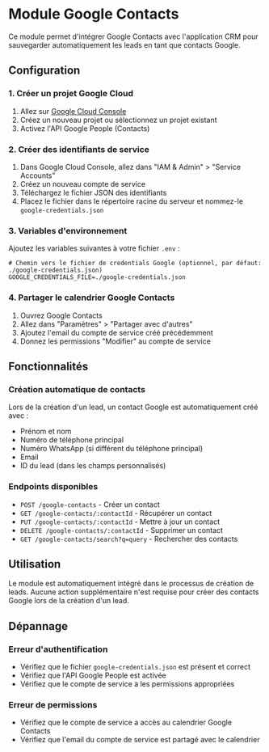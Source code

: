 # Module Google Contacts

Ce module permet d'intégrer Google Contacts avec l'application CRM pour sauvegarder automatiquement les leads en tant que contacts Google.

## Configuration

### 1. Créer un projet Google Cloud

1. Allez sur [Google Cloud Console](https://console.cloud.google.com/)
2. Créez un nouveau projet ou sélectionnez un projet existant
3. Activez l'API Google People (Contacts)

### 2. Créer des identifiants de service

1. Dans Google Cloud Console, allez dans "IAM & Admin" > "Service Accounts"
2. Créez un nouveau compte de service
3. Téléchargez le fichier JSON des identifiants
4. Placez le fichier dans le répertoire racine du serveur et nommez-le `google-credentials.json`

### 3. Variables d'environnement

Ajoutez les variables suivantes à votre fichier `.env` :

```env
# Chemin vers le fichier de credentials Google (optionnel, par défaut: ./google-credentials.json)
GOOGLE_CREDENTIALS_FILE=./google-credentials.json
```

### 4. Partager le calendrier Google Contacts

1. Ouvrez Google Contacts
2. Allez dans "Paramètres" > "Partager avec d'autres"
3. Ajoutez l'email du compte de service créé précédemment
4. Donnez les permissions "Modifier" au compte de service

## Fonctionnalités

### Création automatique de contacts

Lors de la création d'un lead, un contact Google est automatiquement créé avec :
- Prénom et nom
- Numéro de téléphone principal
- Numéro WhatsApp (si différent du téléphone principal)
- Email
- ID du lead (dans les champs personnalisés)

### Endpoints disponibles

- `POST /google-contacts` - Créer un contact
- `GET /google-contacts/:contactId` - Récupérer un contact
- `PUT /google-contacts/:contactId` - Mettre à jour un contact
- `DELETE /google-contacts/:contactId` - Supprimer un contact
- `GET /google-contacts/search?q=query` - Rechercher des contacts

## Utilisation

Le module est automatiquement intégré dans le processus de création de leads. Aucune action supplémentaire n'est requise pour créer des contacts Google lors de la création d'un lead.

## Dépannage

### Erreur d'authentification
- Vérifiez que le fichier `google-credentials.json` est présent et correct
- Vérifiez que l'API Google People est activée
- Vérifiez que le compte de service a les permissions appropriées

### Erreur de permissions
- Vérifiez que le compte de service a accès au calendrier Google Contacts
- Vérifiez que l'email du compte de service est partagé avec le calendrier

